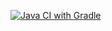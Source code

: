 [![Java CI with Gradle](https://github.com/Bonibo2412/Selenide/actions/workflows/gradle.yaml/badge.svg)](https://github.com/Bonibo2412/Selenide/actions/workflows/gradle.yaml)

